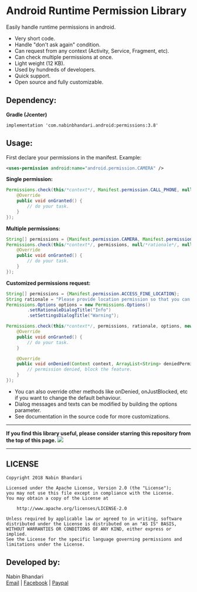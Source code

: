 Android Runtime Permission Library
==================================
Easily handle runtime permissions in android.

 * Very short code.
 * Handle "don't ask again" condition.
 * Can request from any context (Activity, Service, Fragment, etc).
 * Can check multiple permissions at once.
 * Light weight (12 KB).
 * Used by hundreds of developers.
 * Quick support.
 * Open source and fully customizable.

Dependency:
-----------

**Gradle (Jcenter)**
```
implementation 'com.nabinbhandari.android:permissions:3.8'
```

Usage:
------

First declare your permissions in the manifest.
Example:

```xml
<uses-permission android:name="android.permission.CAMERA" />
```

**Single permission:**
```java
Permissions.check(this/*context*/, Manifest.permission.CALL_PHONE, null, new PermissionHandler() {
    @Override
    public void onGranted() {
        // do your task.
    }
});
```

**Multiple permissions:**
```java
String[] permissions = {Manifest.permission.CAMERA, Manifest.permission.WRITE_EXTERNAL_STORAGE};
Permissions.check(this/*context*/, permissions, null/*rationale*/, null/*options*/, new PermissionHandler() {
    @Override
    public void onGranted() {
        // do your task.
    }
});
```

**Customized permissions request:**
```java
String[] permissions = {Manifest.permission.ACCESS_FINE_LOCATION};
String rationale = "Please provide location permission so that you can ...";
Permissions.Options options = new Permissions.Options()
        .setRationaleDialogTitle("Info")
        .setSettingsDialogTitle("Warning");

Permissions.check(this/*context*/, permissions, rationale, options, new PermissionHandler() {
    @Override
    public void onGranted() {
        // do your task.
    }

    @Override
    public void onDenied(Context context, ArrayList<String> deniedPermissions) {
        // permission denied, block the feature.
    }
});
```

 * You can also override other methods like onDenied, onJustBlocked, etc if you want to change the default behaviour.
 * Dialog messages and texts can be modified by building the options parameter.
 * See documentation in the source code for more customizations.
 
---

**If you find this library useful, please consider starring this repository from the top of this page.**
[![](https://i.imgur.com/oSLuE0e.png)](#)

---

## LICENSE
    Copyright 2018 Nabin Bhandari

    Licensed under the Apache License, Version 2.0 (the "License");
    you may not use this file except in compliance with the License.
    You may obtain a copy of the License at

        http://www.apache.org/licenses/LICENSE-2.0

    Unless required by applicable law or agreed to in writing, software
    distributed under the License is distributed on an "AS IS" BASIS,
    WITHOUT WARRANTIES OR CONDITIONS OF ANY KIND, either express or implied.
    See the License for the specific language governing permissions and
    limitations under the License.

## Developed by:
Nabin Bhandari  
[Email](mailto:bnabin51@gmail.com) | [Facebook](https://facebook.com/bnabin51) | [Paypal](https://paypal.me/bnabin51)
